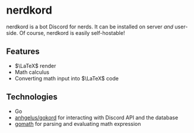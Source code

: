 # nerdkord

nerdkord is a bot Discord for nerds.
It can be installed on server *and* user-side.
Of course, nerdkord is easily self-hostable!

## Features

- $\LaTeX$ render
- Math calculus
- Converting math input into $\LaTeX$ code

## Technologies

- Go
- [anhgelus/gokord](https://github.com/anhgelus/gokord) for interacting with Discord API and the database
- [gomath](https://github.com/nyttikord/gomath) for parsing and evaluating math expression